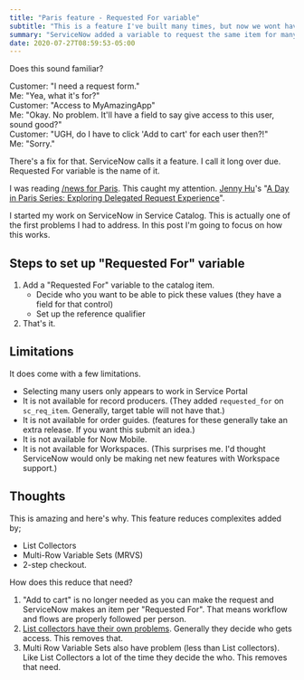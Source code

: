 ```yaml
---
title: "Paris feature - Requested For variable"
subtitle: "This is a feature I've built many times, but now we wont have to"
summary: "ServiceNow added a variable to request the same item for many people and it's awesome"
date: 2020-07-27T08:59:53-05:00
---
```


Does this sound familiar?

Customer: "I need a request form."\
Me: "Yea, what it's for?"\
Customer: "Access to MyAmazingApp"\
Me: "Okay.  No problem. It'll have a field to say give access to this user, sound good?"\
Customer: "UGH, do I have to click 'Add to cart' for each user then?!"\
Me: "Sorry."

There's a fix for that.  ServiceNow calls it a feature.  I call it long over due.  Requested For variable is the name of it.

I was reading [/news for Paris](https://news.jace.pro/?text=paris).  This caught my attention. [Jenny Hu](https://www.linkedin.com/in/jennytthu/)'s "[A Day in Paris Series: Exploring Delegated Request Experience](https://community.servicenow.com/community?id=community_article&sys_id=52c3e490db569090d5c4d9d968961951)".

I started my work on ServiceNow in Service Catalog.  This is actually one of the first problems I had to address.  In this post I'm going to focus on how this works.

## Steps to set up "Requested For" variable

1. Add a "Requested For" variable to the catalog item.
   - Decide who you want to be able to pick these values (they have a field for that control)
   - Set up the reference qualifier
2. That's it.

## Limitations 

It does come with a few limitations.

 - Selecting many users only appears to work in Service Portal
 - It is not available for record producers. (They added `requested_for` on `sc_req_item`. Generally, target table will not have that.)
 - It is not available for order guides. (features for these generally take an extra release.  If you want this submit an idea.)
 - It is not available for Now Mobile. 
 - It is not available for Workspaces. (This surprises me.  I'd thought ServiceNow would only be making net new features with Workspace support.)

## Thoughts

This is amazing and here's why. This feature reduces complexites added by;

- List Collectors
- Multi-Row Variable Sets (MRVS)
- 2-step checkout.

How does this reduce that need?  

1.  "Add to cart" is no longer needed as you can make the request and ServiceNow makes an item per "Requested For".  That means workflow and flows are properly followed per person.
2.  [List collectors have their own problems](https://jace.pro/post/2019-11-30-list-collectors-are-the-pits/).  Generally they decide who gets access.  This removes that.
3.  Multi Row Variable Sets also have problem (less than List collectors).  Like List Collectors a lot of the time they decide the who.  This removes that need.


